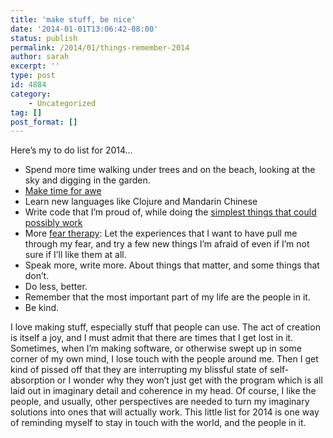 ```yaml
---
title: 'make stuff, be nice'
date: '2014-01-01T13:06:42-08:00'
status: publish
permalink: /2014/01/things-remember-2014
author: sarah
excerpt: ''
type: post
id: 4884
category:
    - Uncategorized
tag: []
post_format: []
---
```

Here’s my to do list for 2014…

- Spend more time walking under trees and on the beach, looking at the sky and digging in the garden.
- [Make time for awe](http://www.theatlantic.com/health/archive/2013/12/make-time-for-awe/282245/)
- Learn new languages like Clojure and Mandarin Chinese
- Write code that I’m proud of, while doing the [simplest things that could possibly work](http://xp.c2.com/DoTheSimplestThingThatCouldPossiblyWork.html)
- More [fear therapy](https://www.ultrasaurus.com/2013/08/public-speaking-fear-therapy/): Let the experiences that I want to have pull me through my fear, and try a few new things I’m afraid of even if I’m not sure if I’ll like them at all.
- Speak more, write more. About things that matter, and some things that don’t.
- Do less, better.
- Remember that the most important part of my life are the people in it.
- Be kind.

I love making stuff, especially stuff that people can use. The act of creation is itself a joy, and I must admit that there are times that I get lost in it. Sometimes, when I’m making software, or otherwise swept up in some corner of my own mind, I lose touch with the people around me. Then I get kind of pissed off that they are interrupting my blissful state of self-absorption or I wonder why they won’t just get with the program which is all laid out in imaginary detail and coherence in my head. Of course, I like the people, and usually, other perspectives are needed to turn my imaginary solutions into ones that will actually work. This little list for 2014 is one way of reminding myself to stay in touch with the world, and the people in it.